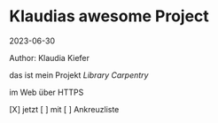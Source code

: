 # Klaudias awesome Project
2023-06-30

Author: Klaudia Kiefer

das ist mein Projekt *Library Carpentry*

im Web über HTTPS

[X] jetzt
[ ] mit
[ ] Ankreuzliste

